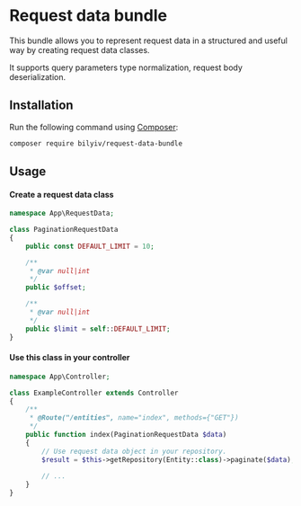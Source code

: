 # Request data bundle

This bundle allows you to represent request data in a structured and useful way by creating request data classes.

It supports query parameters type normalization, request body deserialization.

## Installation

Run the following command using [Composer](http://packagist.org):

```sh
composer require bilyiv/request-data-bundle
```

## Usage

#### Create a request data class

```php
namespace App\RequestData;

class PaginationRequestData
{
    public const DEFAULT_LIMIT = 10;

    /**
     * @var null|int
     */
    public $offset;

    /**
     * @var null|int
     */
    public $limit = self::DEFAULT_LIMIT;
}
```

#### Use this class in your controller

```php
namespace App\Controller;

class ExampleController extends Controller
{
    /**
     * @Route("/entities", name="index", methods={"GET"})
     */
    public function index(PaginationRequestData $data)
    {
        // Use request data object in your repository.
        $result = $this->getRepository(Entity::class)->paginate($data);
        
        // ...
    }
}
```
